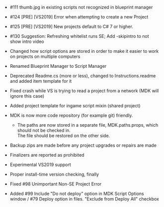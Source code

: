 
- #111 thumb.jpg in existing scripts not recognized in blueprint manager
- #124 [PRE] [VS2019] Error when attempting to create a new Project 
- #125 [PRE] [VS2019] New projects default to C# 7 or higher. 
- #130 Suggestion: Refreshing whitelist runs SE; Add -skipintro to not show intro video 
    
- Changed how script options are stored in order to make it easier to work on projects on multiple computers
- Renamed Blueprint Manager to Script Manager
- Deprecated Readme.cs (more or less), changed to Instructions.readme and added item template for it
- Fixed crash while VS is trying to read a project from a network (MDK will ignore this case)
- Added project template for ingame script mixin (shared project)
- MDK is now more code repository (for example git) friendly. 
    - The paths are now stored in a separate file, MDK.paths.props, which should not be checked in.  
      The file should be restored on the other side.
- Backup zips are made before any project upgrades or repairs are made
- Finalizers are reported as prohibited
- Experimental VS2019 support
- Proper install-time version checking, finally
- Fixed #98 Unimportant Non-SE Project Error
- Added #99 Include "Do not deploy" option in MDK Script Options window / #79 Deploy option in files.
  "Exclude from Deploy All" checkbox    